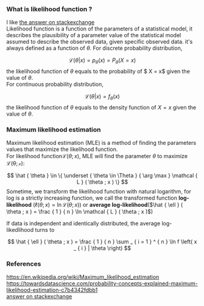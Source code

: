 
### What is likelihood function ?
I like [the answer on stackexchange](https://stats.stackexchange.com/questions/2641/what-is-the-difference-between-likelihood-and-probability)<br>
Likelihood function is a function of the parameters of a statistical model, it describes the plausibility of a parameter value of the statistical model assumed to describe the observed data, given specific observed data. it's always defined as a function of $\theta$.
For discrete probability distribution, 

$$
\mathcal { L } ( \theta | x ) = p _ { \theta } ( x ) = P _ { \theta } ( X = x )
$$
the likelihood function of $\theta$ equals to the probability of $ X = x$ given the value of $\theta$. <br>
For continuous probability distribution,

$$
\mathcal { L } ( \theta | x ) = f _ { \theta } ( x )
$$
the likelihood function of $\theta$ equals to the density function of $X = x$ given the value of $\theta$. <br>

### Maximum likelihood estimation

Maximum likelihood estimation (MLE) is a method of finding the parameters values that maximize the likelihood function. <br>
For likelihood function$\mathcal { L } ( \theta ; x )$, MLE will find the parameter $\theta$ to maximize $\mathcal{L (\theta; x)}$:

$$
\hat { \theta } \in \{ \underset { \theta \in \Theta } { \arg \max } \mathcal { L } ( \theta ; x ) \}
$$
Sometime, we transform the likelihood function with natural logarithm, for log is a strictly increasing function, we call the transformed function **log-likelihood** ($\ell ( \theta ; x ) = \ln \mathcal { L } ( \theta ; x )$) or **average log-likelihood**($\hat { \ell } ( \theta ; x ) = \frac { 1 } { n } \ln \mathcal { L } ( \theta ; x )$)

If data is independent and identically distributed, the average log-likedlihood turns to

$$
\hat { \ell } ( \theta ; x ) = \frac { 1 } { n } \sum _ { i = 1 } ^ { n } \ln f \left( x _ { i } | \theta \right)
$$

### References
https://en.wikipedia.org/wiki/Maximum_likelihood_estimation<br>
https://towardsdatascience.com/probability-concepts-explained-maximum-likelihood-estimation-c7b4342fdbb1 <br>
[answer on stackexchange](https://stats.stackexchange.com/questions/2641/what-is-the-difference-between-likelihood-and-probability)

